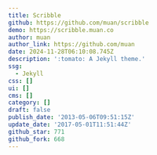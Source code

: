 ```yaml
---
title: Scribble
github: https://github.com/muan/scribble
demo: https://scribble.muan.co
author: muan
author_link: https://github.com/muan
date: 2024-11-28T06:10:08.745Z
description: ':tomato: A Jekyll theme.'
ssg:
  - Jekyll
css: []
ui: []
cms: []
category: []
draft: false
publish_date: '2013-05-06T09:51:15Z'
update_date: '2017-05-01T11:51:44Z'
github_star: 771
github_fork: 668
---
```

